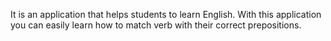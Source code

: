 It is an application that helps students to learn English. With this application you can easily learn how to match verb with their correct prepositions.
